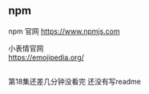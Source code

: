 
## npm
 npm 官网 
  https://www.npmjs.com

小表情官网  
  https://emojipedia.org/
  

## 
第18集还差几分钟没看完
还没有写readme


